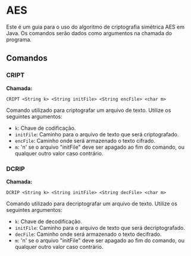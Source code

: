 # AES

Este é um guia para o uso do algoritmo de criptografia simétrica AES em Java. 
Os comandos serão dados como argumentos na chamada do programa.

## Comandos

### CRIPT

**Chamada:**
```
CRIPT <String k> <String initFile> <String encFile> <char m>
```
Comando utilizado para criptografar um arquivo de texto. Utilize os seguintes argumentos:

- `k`: Chave de codificação.
- `initFile`: Caminho para o arquivo de texto que será criptografado.
- `encFile`: Caminho onde será armazenado o texto cifrado.
- `m`: 'n' se o arquivo "initFile" deve ser apagado ao fim do comando, ou qualquer outro valor caso contrário.

### DCRIP

**Chamada:**
```
DCRIP <String k> <String initFile> <String decFile> <char m>
```
Comando utilizado para decriptografar um arquivo de texto. Utilize os seguintes argumentos:

- `k`: Chave de decodificação.
- `initFile`: Caminho para o arquivo de texto que será decriptografado.
- `decFile`: Caminho onde será armazenado o texto decifrado.
- `m`: 'n' se o arquivo "initFile" deve ser apagado ao fim do comando, ou qualquer outro valor caso contrário.
